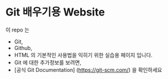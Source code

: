 # Git 배우기용 Website

이 repo 는 
* Git, 
* Github, 
* HTML
의 기본적인 사용법을 익히기 위한 실습용 페이지 입니다.
* Git 에 대한 추가정보를 보려면,
* [공식 Git Documentation] (https://git-scm.com/) 을 확인하세요